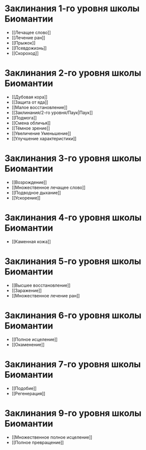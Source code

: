 # Заклинания 1-го уровня школы Биомантии
- [[Лечащее слово]]
- [[Лечение ран]]
- [[Прыжок]]
- [[Псевдожизнь]]
- [[Скороход]]
# Заклинания 2-го уровня школы Биомантии
- [[Дубовая кора]]
- [[Защита от яда]]
- [[Малое восстановление]]
- [[Заклинания/2-го уровня/Паук|Паук]]
- [[Подмога]]
- [[Смена обличья]]
- [[Тёмное зрение]]
- [[Увеличение Уменьшение]]
- [[Улучшение характеристики]]
# Заклинания 3-го уровня школы Биомантии
- [[Возрождение]]
- [[Множественное лечащее слово]]
- [[Подводное дыхание]]
- [[Ускорение]]
# Заклинания 4-го уровня школы Биомантии
- [[Каменная кожа]]
# Заклинания 5-го уровня школы Биомантии
- [[Высшее восстановление]]
- [[Заражение]]
- [[Множественное лечение ран]]
# Заклинания 6-го уровня школы Биомантии
- [[Полное исцеление]]
- [[Окаменение]]
# Заклинания 7-го уровня школы Биомантии
- [[Подобие]]
- [[Регенерация]]
# Заклинания 9-го уровня школы Биомантии
- [[Множественное полное исцеление]]
- [[Полное превращение]]